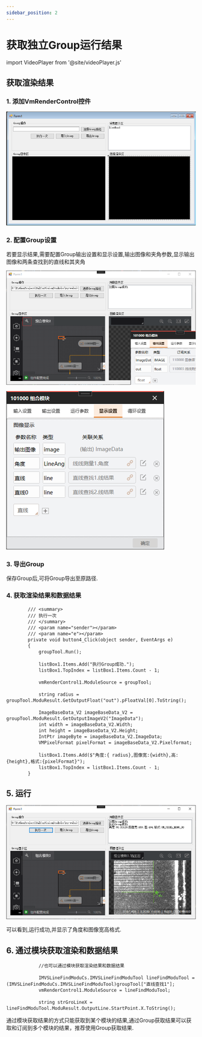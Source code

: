 ```yaml
---
sidebar_position: 2
---
```


# 获取独立Group运行结果

import VideoPlayer from '@site/videoPlayer.js'

<VideoPlayer src="https://xian-vforum.oss-cn-hangzhou.aliyuncs.com/2022-07-04_WmctmDv2Er_3.2%E8%8E%B7%E5%8F%96%E7%8B%AC%E7%AB%8BGroup%E8%BF%90%E8%A1%8C%E7%BB%93%E6%9E%9C_x264.mp4"/>

## 获取渲染结果

### 1. 添加VmRenderControl控件

![](image.png)

### 2. 配置Group设置

若要显示结果,需要配置Group输出设置和显示设置,输出图像和夹角参数,显示输出图像和两条查找到的直线和其夹角

![](image-1.png)

![](image-2.png)

### 3. 导出Group

保存Group后,可将Group导出至原路径.

### 4. 获取渲染结果和数据结果

```Csharp
        /// <summary>
        /// 执行一次
        /// </summary>
        /// <param name="sender"></param>
        /// <param name="e"></param>
        private void button4_Click(object sender, EventArgs e)
        {
            groupTool.Run();

            listBox1.Items.Add("执行Group成功.");
            listBox1.TopIndex = listBox1.Items.Count - 1;

            vmRenderControl1.ModuleSource = groupTool;

            string radius = groupTool.ModuResult.GetOutputFloat("out").pFloatVal[0].ToString();

            ImageBaseData_V2 imageBaseData_V2 = groupTool.ModuResult.GetOutputImageV2("ImageData");
            int width = imageBaseData_V2.Width;
            int height = imageBaseData_V2.Height;
            IntPtr imageByte = imageBaseData_V2.ImageData;
            VMPixelFormat pixelFormat = imageBaseData_V2.Pixelformat;

            listBox1.Items.Add($"角度:{ radius},图像宽:{width},高:{height},格式:{pixelFormat}");
            listBox1.TopIndex = listBox1.Items.Count - 1;
        }
```

## 5. 运行

![](image-3.png)

可以看到,运行成功,并显示了角度和图像宽高格式.

## 6. 通过模块获取渲染和数据结果

```Csharp
            //也可以通过模块获取渲染结果和数据结果

            IMVSLineFindModuCs.IMVSLineFindModuTool lineFindModuTool = (IMVSLineFindModuCs.IMVSLineFindModuTool)groupTool["直线查找1"];
            vmRenderControl1.ModuleSource = lineFindModuTool;

            string strGroLineX = lineFindModuTool.ModuResult.OutputLine.StartPoint.X.ToString();
```

通过模块获取结果的方式只能获取到某个模块的结果,通过Group获取结果可以获取和订阅到多个模块的结果，推荐使用Group获取结果.









